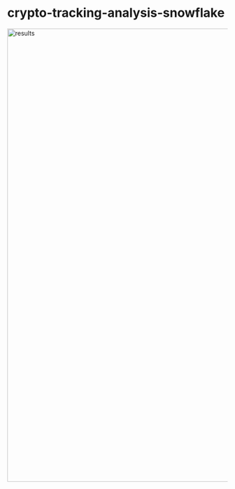 # crypto-tracking-analysis-snowflake

<img width="1918" height="1035" alt="results" src="https://github.com/user-attachments/assets/e76f6297-a50e-4d35-aea6-25ffa0e6aa81" />
